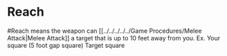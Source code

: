 # Reach
#Reach means the weapon can [[../../../../../Game Procedures/Melee Attack|Melee Attack]] a target that is up to 10 feet away from you.
	Ex. Your square (5 foot gap square) Target square